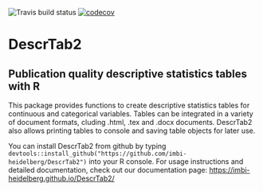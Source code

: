 ![Travis build status](https://travis-ci.com/imbi-heidelberg/DescrTab2.svg?branch=master)
[![codecov](https://codecov.io/gh/imbi-heidelberg/DescrTab2/branch/master/graph/badge.svg)](https://codecov.io/gh/imbi-heidelberg/DescrTab2)

# DescrTab2
## Publication quality descriptive statistics tables with R

This package provides functions to create descriptive statistics tables for continuous and categorical variables. Tables can be integrated in a variety of document formats, cluding .html, .tex and .docx documents. DescrTab2 also allows printing tables to console and saving table objects for later use.

You can install DescrTab2 from github by typing `devtools::install_github("https://github.com/imbi-heidelberg/DescrTab2")` into your R console.
For usage instructions and detailed documentation, check out our documentation page: https://imbi-heidelberg.github.io/DescrTab2/

